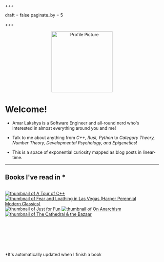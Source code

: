 +++

draft = false
paginate_by = 5

+++

<center><img src="images/profile.jpg" alt="Profile Picture" width="200"/></center>

# Welcome!
- Amar Lakshya is a Software Engineer and all-round nerd who's interested in almost everything around you and me!
- Talk to me about anything from *C++, Rust, Python* to  *Category Theory, Number Theory, Developmental Psychology, and Epigenetics*!

- This is a space of exponential curiosity mapped as blog posts in linear-time.

***
## Books I've read in <script>document.write(new Date().getFullYear())</script>*

<style>
.table-wrapper {
  overflow-y: scroll;
  width: 95%;
  height: 200px;
}
</style>
<div class="table-wrapper" markdown="block">
<books>

[![thumbnail of A Tour of C++](http://books.google.com/books/content?id=EXfcAAAAQBAJ&printsec=frontcover&img=1&zoom=1&edge=curl&source=gbs_api)](https://play.google.com/store/books/details?id=EXfcAAAAQBAJ&source=gbs_api)
[![thumbnail of Fear and Loathing in Las Vegas (Harper Perennial Modern Classics)](http://books.google.com/books/content?id=oqqFBAAAQBAJ&printsec=frontcover&img=1&zoom=1&edge=curl&source=gbs_api)](https://play.google.com/store/books/details?id=oqqFBAAAQBAJ&source=gbs_api)
[![thumbnail of Just for Fun](http://books.google.com/books/content?id=Q3aIPwAACAAJ&printsec=frontcover&img=1&zoom=1&source=gbs_api)](http://books.google.co.uk/books?id=Q3aIPwAACAAJ&dq=9781587991516&hl=&source=gbs_api)
[![thumbnail of On Anarchism](http://books.google.com/books/content?id=sDomngEACAAJ&printsec=frontcover&img=1&zoom=1&source=gbs_api)](http://books.google.co.uk/books?id=sDomngEACAAJ&dq=9780241969601&hl=&source=gbs_api)
[![thumbnail of The Cathedral & the Bazaar](http://books.google.com/books/content?id=xkpMxwEACAAJ&printsec=frontcover&img=1&zoom=1&source=gbs_api)](http://books.google.co.uk/books?id=xkpMxwEACAAJ&dq=9780596001087&hl=&source=gbs_api)

</books>

</div>

*It's automatically updated when I finish a book

